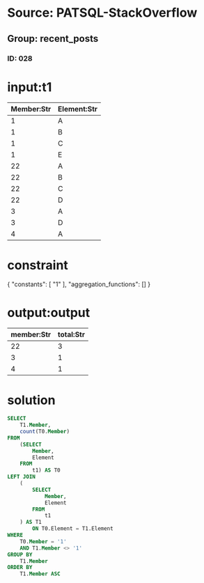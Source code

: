 # Source: PATSQL-StackOverflow
## Group: recent_posts
### ID: 028

# input:t1

| Member:Str | Element:Str |
|---|---|
| 1 | A |
| 1 | B |
| 1 | C |
| 1 | E |
| 22 | A |
| 22 | B |
| 22 | C |
| 22 | D |
| 3 | A |
| 3 | D |
| 4 | A |

# constraint

{
  "constants": [
    "1"
  ],
  "aggregation_functions": []
}

# output:output

| member:Str | total:Str |
|---|---|
| 22 | 3 |
| 3 | 1 |
| 4 | 1 |

# solution

```sql
SELECT
    T1.Member,
    count(T0.Member) 
FROM
    (SELECT
        Member,
        Element 
    FROM
        t1) AS T0 
LEFT JOIN
    (
        SELECT
            Member,
            Element 
        FROM
            t1
    ) AS T1 
        ON T0.Element = T1.Element 
WHERE
    T0.Member = '1' 
    AND T1.Member <> '1' 
GROUP BY
    T1.Member 
ORDER BY
    T1.Member ASC
```
